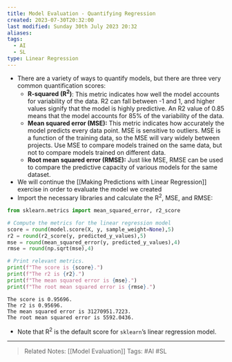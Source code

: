```yaml
---
title: Model Evaluation - Quantifying Regression
created: 2023-07-30T20:32:00
last modified: Sunday 30th July 2023 20:32
aliases: 
tags:
  - AI
  - SL
type: Linear Regression
---
```

- There are a variety of ways to quantify models, but there are three very common quantification scores:
	- **R-squared (R<sup>2</sup>)**: This metric indicates how well the model accounts for variability of the data. R2 can fall between -1 and 1, and higher values signify that the model is highly predictive. An R2 value of 0.85 means that the model accounts for 85% of the variability of the data.
	- **Mean squared error (MSE):** This metric indicates how accurately the model predicts every data point. MSE is sensitive to outliers. MSE is a function of the training data, so the MSE will vary widely between projects. Use MSE to compare models trained on the same data, but not to compare models trained on different data.
	- **Root mean squared error (RMSE):** Just like MSE, RMSE can be used to compare the predictive capacity of various models for the same dataset.
- We will continue the [[Making Predictions with Linear Regression]] exercise in order to evaluate the model we created
- Import the necessary libraries and calculate the R<sup>2</sup>, MSE, and RMSE:
```python
from sklearn.metrics import mean_squared_error, r2_score

# Compute the metrics for the linear regression model
score = round(model.score(X, y, sample_weight=None),5)
r2 = round(r2_score(y, predicted_y_values),5)
mse = round(mean_squared_error(y, predicted_y_values),4)
rmse = round(np.sqrt(mse),4)

# Print relevant metrics.
print(f"The score is {score}.")
print(f"The r2 is {r2}.")
print(f"The mean squared error is {mse}.")
print(f"The root mean squared error is {rmse}.")
```
```text
The score is 0.95696.
The r2 is 0.95696.
The mean squared error is 31270951.7223.
The root mean squared error is 5592.0436.
```
- Note that R<sup>2</sup> is the default score for `sklearn`’s linear regression model.
---
>Related Notes: [[Model Evaluation]]
>Tags: #AI #SL 
